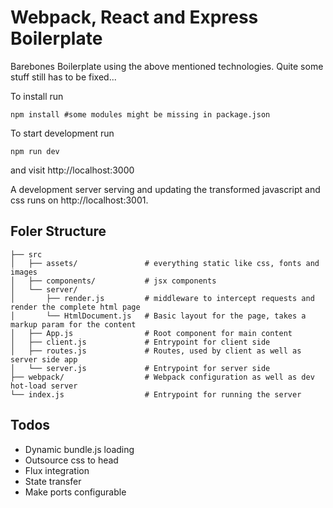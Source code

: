 # Webpack, React and Express Boilerplate

Barebones Boilerplate using the above mentioned technologies. Quite some stuff still has to be fixed...

To install run
```
npm install #some modules might be missing in package.json
```

To start development run
```
npm run dev
```
and visit http://localhost:3000

A development server serving and updating the transformed javascript and css runs on http://localhost:3001.


## Foler Structure
```
├── src
│   ├── assets/               # everything static like css, fonts and images
│   ├── components/           # jsx components
│   └── server/
│       ├── render.js         # middleware to intercept requests and render the complete html page
│       └── HtmlDocument.js   # Basic layout for the page, takes a markup param for the content
│   ├── App.js                # Root component for main content
│   ├── client.js             # Entrypoint for client side
│   ├── routes.js             # Routes, used by client as well as server side app
│   └── server.js             # Entrypoint for server side
├── webpack/                  # Webpack configuration as well as dev hot-load server
└── index.js                  # Entrypoint for running the server
```


## Todos
- Dynamic bundle.js loading
- Outsource css to head
- Flux integration
- State transfer
- Make ports configurable